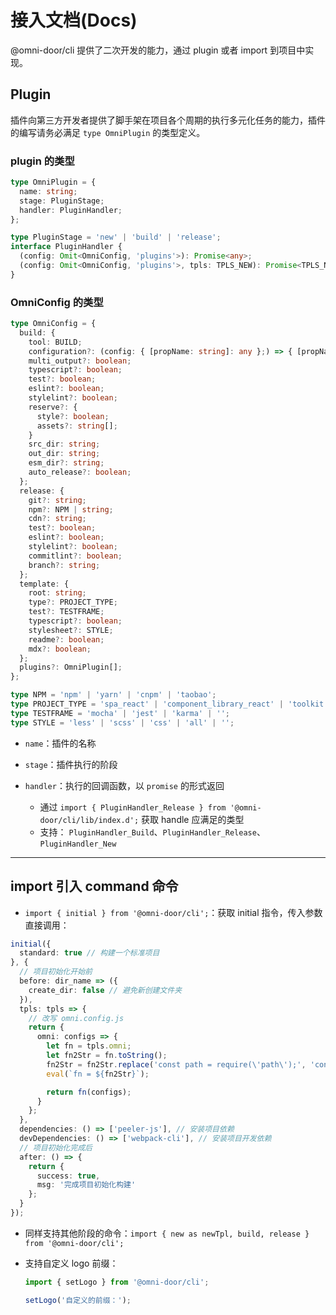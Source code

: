# 接入文档(Docs)
@omni-door/cli 提供了二次开发的能力，通过 plugin 或者 import 到项目中实现。

## Plugin
插件向第三方开发者提供了脚手架在项目各个周期的执行多元化任务的能力，插件的编写请务必满足 `type OmniPlugin` 的类型定义。

### plugin 的类型
```ts
type OmniPlugin = {
  name: string;
  stage: PluginStage;
  handler: PluginHandler;
};

type PluginStage = 'new' | 'build' | 'release';
interface PluginHandler {
  (config: Omit<OmniConfig, 'plugins'>): Promise<any>;
  (config: Omit<OmniConfig, 'plugins'>, tpls: TPLS_NEW): Promise<TPLS_NEW_RETURE>;
}
```

### OmniConfig 的类型
```ts
type OmniConfig = {
  build: {
    tool: BUILD;
    configuration?: (config: { [propName: string]: any };) => { [propName: string]: any };;
    multi_output?: boolean;
    typescript?: boolean;
    test?: boolean;
    eslint?: boolean;
    stylelint?: boolean;
    reserve?: {
      style?: boolean;
      assets?: string[];
    }
    src_dir: string;
    out_dir: string;
    esm_dir?: string;
    auto_release?: boolean;
  };
  release: {
    git?: string;
    npm?: NPM | string;
    cdn?: string;
    test?: boolean;
    eslint?: boolean;
    stylelint?: boolean;
    commitlint?: boolean;
    branch?: string;
  };
  template: {
    root: string;
    type?: PROJECT_TYPE;
    test?: TESTFRAME;
    typescript?: boolean;
    stylesheet?: STYLE;
    readme?: boolean;
    mdx?: boolean;
  };
  plugins?: OmniPlugin[];
};

type NPM = 'npm' | 'yarn' | 'cnpm' | 'taobao';
type PROJECT_TYPE = 'spa_react' | 'component_library_react' | 'toolkit';
type TESTFRAME = 'mocha' | 'jest' | 'karma' | '';
type STYLE = 'less' | 'scss' | 'css' | 'all' | '';
```

- `name`：插件的名称

- `stage`：插件执行的阶段

- `handler`：执行的回调函数，以 `promise` 的形式返回

  - 通过 `import { PluginHandler_Release } from '@omni-door/cli/lib/index.d';` 获取 handle 应满足的类型
  - 支持： `PluginHandler_Build`、`PluginHandler_Release`、`PluginHandler_New`
---

## import 引入 command 命令
- `import { initial } from '@omni-door/cli';`：获取 initial 指令，传入参数直接调用：
```ts
initial({
  standard: true // 构建一个标准项目
}, {
  // 项目初始化开始前
  before: dir_name => ({
    create_dir: false // 避免新创建文件夹
  }),
  tpls: tpls => {
    // 改写 omni.config.js
    return {
      omni: configs => {
        let fn = tpls.omni;
        let fn2Str = fn.toString();
        fn2Str = fn2Str.replace('const path = require(\'path\');', 'const path = require(\'path\');\\nconst fs = require(\'fs\')');
        eval(`fn = ${fn2Str}`);

        return fn(configs);
      }
    };
  },
  dependencies: () => ['peeler-js'], // 安装项目依赖
  devDependencies: () => ['webpack-cli'], // 安装项目开发依赖
  // 项目初始化完成后
  after: () => {
    return {
      success: true,
      msg: '完成项目初始化构建'
    };
  }
});
```

- 同样支持其他阶段的命令：`import { new as newTpl, build, release } from '@omni-door/cli';`

- 支持自定义 logo 前缀：
  ```ts
  import { setLogo } from '@omni-door/cli';

  setLogo('自定义的前缀：');
  ```